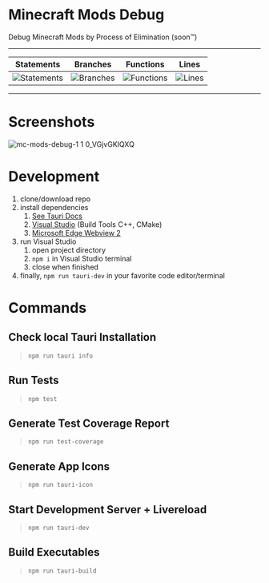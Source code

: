 # Minecraft Mods Debug

Debug Minecraft Mods by Process of Elimination (soon™)

---

| Statements                                                            | Branches                                                           | Functions                                                         | Lines                                                            |
| --------------------------------------------------------------------- | ------------------------------------------------------------------ | ----------------------------------------------------------------- | ---------------------------------------------------------------- |
| ![Statements](https://img.shields.io/badge/Coverage-100%25-brightgreen.svg) | ![Branches](https://img.shields.io/badge/Coverage-100%25-brightgreen.svg) | ![Functions](https://img.shields.io/badge/Coverage-100%25-brightgreen.svg) | ![Lines](https://img.shields.io/badge/Coverage-100%25-brightgreen.svg) |

---

# Screenshots

![mc-mods-debug-1 1 0_VGjvGKIQXQ](https://user-images.githubusercontent.com/3277769/120900935-fe7c6c00-c637-11eb-8745-ed3976995292.png)

# Development

1. clone/download repo
1. install dependencies
   1. [See Tauri Docs](https://tauri.studio/en/docs/getting-started/intro#setting-up-your-environment)
   1. [Visual Studio](https://visualstudio.microsoft.com) (Build Tools C++, CMake)
   1. [Microsoft Edge Webview 2](https://developer.microsoft.com/en-us/microsoft-edge/webview2/#download-section)
1. run Visual Studio
   1. open project directory
   1. `npm i` in Visual Studio terminal
   1. close when finished
1. finally, `npm run tauri-dev` in your favorite code editor/terminal

# Commands

## Check local Tauri Installation

> `npm run tauri info`

## Run Tests

> `npm test`

## Generate Test Coverage Report

> `npm run test-coverage`

## Generate App Icons

> `npm run tauri-icon`

## Start Development Server + Livereload

> `npm run tauri-dev`

## Build Executables

> `npm run tauri-build`

